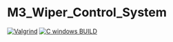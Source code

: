 # M3_Wiper_Control_System
[![Valgrind](https://github.com/sudhakharan/M3_Wiper_Control_System/actions/workflows/valgrind.yml/badge.svg)](https://github.com/sudhakharan/M3_Wiper_Control_System/actions/workflows/valgrind.yml)
[![C windows BUILD](https://github.com/sudhakharan/M3_Wiper_Control_System/actions/workflows/windows.yml/badge.svg)](https://github.com/sudhakharan/M3_Wiper_Control_System/actions/workflows/windows.yml)

